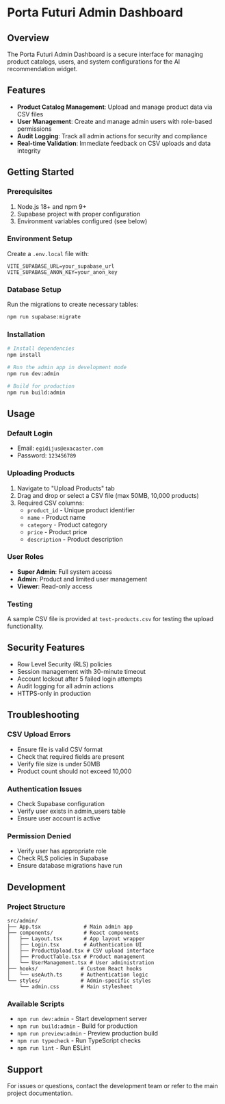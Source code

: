 # Porta Futuri Admin Dashboard

## Overview
The Porta Futuri Admin Dashboard is a secure interface for managing product catalogs, users, and system configurations for the AI recommendation widget.

## Features
- **Product Catalog Management**: Upload and manage product data via CSV files
- **User Management**: Create and manage admin users with role-based permissions
- **Audit Logging**: Track all admin actions for security and compliance
- **Real-time Validation**: Immediate feedback on CSV uploads and data integrity

## Getting Started

### Prerequisites
1. Node.js 18+ and npm 9+
2. Supabase project with proper configuration
3. Environment variables configured (see below)

### Environment Setup
Create a `.env.local` file with:
```env
VITE_SUPABASE_URL=your_supabase_url
VITE_SUPABASE_ANON_KEY=your_anon_key
```

### Database Setup
Run the migrations to create necessary tables:
```bash
npm run supabase:migrate
```

### Installation
```bash
# Install dependencies
npm install

# Run the admin app in development mode
npm run dev:admin

# Build for production
npm run build:admin
```

## Usage

### Default Login
- Email: `egidijus@exacaster.com`
- Password: `123456789`

### Uploading Products
1. Navigate to "Upload Products" tab
2. Drag and drop or select a CSV file (max 50MB, 10,000 products)
3. Required CSV columns:
   - `product_id` - Unique product identifier
   - `name` - Product name
   - `category` - Product category
   - `price` - Product price
   - `description` - Product description

### User Roles
- **Super Admin**: Full system access
- **Admin**: Product and limited user management
- **Viewer**: Read-only access

### Testing
A sample CSV file is provided at `test-products.csv` for testing the upload functionality.

## Security Features
- Row Level Security (RLS) policies
- Session management with 30-minute timeout
- Account lockout after 5 failed login attempts
- Audit logging for all admin actions
- HTTPS-only in production

## Troubleshooting

### CSV Upload Errors
- Ensure file is valid CSV format
- Check that required fields are present
- Verify file size is under 50MB
- Product count should not exceed 10,000

### Authentication Issues
- Check Supabase configuration
- Verify user exists in admin_users table
- Ensure user account is active

### Permission Denied
- Verify user has appropriate role
- Check RLS policies in Supabase
- Ensure database migrations have run

## Development

### Project Structure
```
src/admin/
├── App.tsx              # Main admin app
├── components/          # React components
│   ├── Layout.tsx       # App layout wrapper
│   ├── Login.tsx        # Authentication UI
│   ├── ProductUpload.tsx # CSV upload interface
│   ├── ProductTable.tsx # Product management
│   └── UserManagement.tsx # User administration
├── hooks/              # Custom React hooks
│   └── useAuth.ts      # Authentication logic
└── styles/             # Admin-specific styles
    └── admin.css       # Main stylesheet
```

### Available Scripts
- `npm run dev:admin` - Start development server
- `npm run build:admin` - Build for production
- `npm run preview:admin` - Preview production build
- `npm run typecheck` - Run TypeScript checks
- `npm run lint` - Run ESLint

## Support
For issues or questions, contact the development team or refer to the main project documentation.